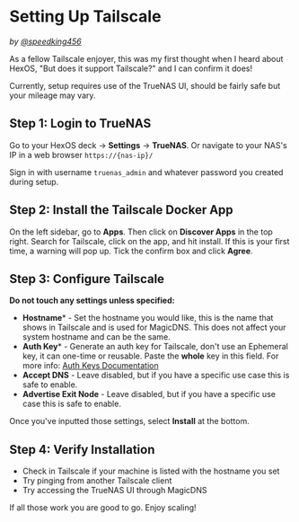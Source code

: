 # Setting Up Tailscale

*by [@speedking456](https://hub.hexos.com/profile/7605-speedking456/?wr=eyJhcHAiOiJmb3J1bXMiLCJtb2R1bGUiOiJmb3J1bXMtY29tbWVudCIsImlkXzEiOjU1MCwiaWRfMiI6Mjk2NX0=)*

As a fellow Tailscale enjoyer, this was my first thought when I heard about HexOS, "But does it support Tailscale?" and I can confirm it does!

Currently, setup requires use of the TrueNAS UI, should be fairly safe but your mileage may vary.

## Step 1: Login to TrueNAS

Go to your HexOS deck → **Settings** → **TrueNAS**. Or navigate to your NAS's IP in a web browser `https://{nas-ip}/`

Sign in with username `truenas_admin` and whatever password you created during setup.

## Step 2: Install the Tailscale Docker App

On the left sidebar, go to **Apps**. Then click on **Discover Apps** in the top right. Search for Tailscale, click on the app, and hit install. If this is your first time, a warning will pop up. Tick the confirm box and click **Agree**.

## Step 3: Configure Tailscale

**Do not touch any settings unless specified:**

- **Hostname*** - Set the hostname you would like, this is the name that shows in Tailscale and is used for MagicDNS. This does not affect your system hostname and can be the same.
- **Auth Key*** - Generate an auth key for Tailscale, don't use an Ephemeral key, it can one-time or reusable. Paste the **whole** key in this field. For more info: [Auth Keys Documentation](https://tailscale.com/kb/1085/auth-keys#generate-an-auth-key)
- **Accept DNS** - Leave disabled, but if you have a specific use case this is safe to enable.
- **Advertise Exit Node** - Leave disabled, but if you have a specific use case this is safe to enable.

Once you've inputted those settings, select **Install** at the bottom.

## Step 4: Verify Installation

- Check in Tailscale if your machine is listed with the hostname you set
- Try pinging from another Tailscale client
- Try accessing the TrueNAS UI through MagicDNS

If all those work you are good to go. Enjoy scaling!